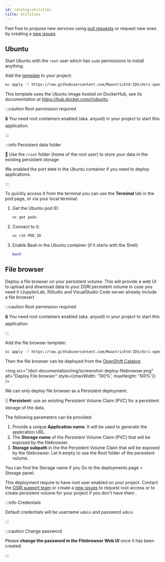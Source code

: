 ```yaml
---
id: catalog-utilities
title: Utilities
---
```


Feel free to propose new services using [pull requests](https://github.com/MaastrichtU-IDS/dsri-documentation/pulls) or request new ones by creating a [new issues](https://github.com/MaastrichtU-IDS/dsri-documentation/issues).

## Ubuntu

Start Ubuntu with the `root` user which has `sudo` permissions to install anything.

Add the [template](https://github.com/MaastrichtU-IDS/dsri-openshift-applications/blob/main/templates-anyuid/template-ubuntu-root-persistent.yml) to your project:

```bash
oc apply -f https://raw.githubusercontent.com/MaastrichtU-IDS/dsri-openshift-applications/main/templates-anyuid/template-ubuntu-root-persistent.yml
```

This template uses the Ubuntu image hosted on DockerHub, see its documentation at https://hub.docker.com/r/ubuntu

:::caution Root permission required

🔒 You need root containers enabled (aka. anyuid) in your project to start this application.

:::

:::info Persistent data folder

📂 Use the `/root` folder (home of the root user) to store your data in the existing persistent storage

We enabled the port `8080` in the Ubuntu container if you need to deploy applications.

:::

To quickly access it from the terminal you can use the **Terminal** tab in the pod page, or via your local terminal:

1. Get the Ubuntu pod ID:

   ```bash
   oc get pods
   ```

2. Connect to it:

   ```bash
   oc rsh POD_ID
   ```

3. Enable Bash in the Ubuntu container (if it starts with the Shell)

   ```bash
   bash
   ```


## File browser

Deploy a file browser on your persistent volume. This will provide a web UI to upload and download data to your DSRI persistent volume in case you need it (JupyterLab, RStudio and VisualStudio Code server already include a file browser)

:::caution Root permission required

🔒 You need root containers enabled (aka. anyuid) in your project to start this application.

:::

Add the file browser template:

```bash
oc apply -f https://raw.githubusercontent.com/MaastrichtU-IDS/dsri-openshift-applications/main/templates-anyuid/template-filebrowser.yml
```

Then the file browser can be deployed from the [OpenShift Catalog](https://app.dsri.unimaas.nl:8443/console/catalog):

<img src="/dsri-documentation/img/screenshot-deploy-filebrowser.png" alt="Deploy File browser" style={{maxWidth: '100%', maxHeight: '100%'}} />

We can only deploy file browser as a Persistent deployment.

🗄️ **Persistent**: use an existing Persistent Volume Claim (PVC) for a persistent storage of the data.

The following parameters can be provided:

1. Provide a unique **Application name**. It will be used to generate the application URL.
2. The **Storage name** of the Persistent Volume Claim  (PVC) that will be exposed by the filebrowser.
3. **Storage subpath** in the the Persistent Volume Claim that will be exposed by the filebrowser. Let it empty to use the Root folder of the persistent volume.

You can find the Storage name if you Go to the deployments page > Storage panel.

This deployment require to have  root user enabled on your project. Contact the [DSRI support team](mailto:dsri-support-l@maastrichtuniversity.nl)  or create a [new issues](https://github.com/MaastrichtU-IDS/dsri-documentation/issues) to request root access or to create persistent volume for your project if you don't have them .

:::info Credentials

Default credentials will be username `admin` and password `admin`

:::

:::caution Change password

Please **change the password in the Filebrowser Web UI** once it has been created.

:::
